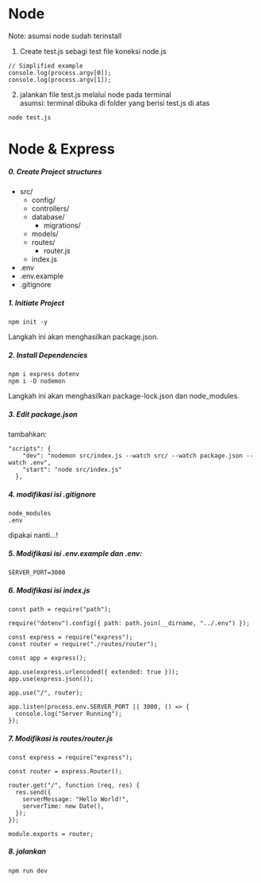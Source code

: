 # Node

Note: asumsi node sudah terinstall

1. Create test.js sebagi test file koneksi node.js
```
// Simplified example
console.log(process.argv[0]);
console.log(process.argv[1]);
```

2. jalankan file test.js melalui node pada terminal\
asumsi: terminal dibuka di folder yang berisi test.js di atas
```
node test.js
```


# Node & Express

##### 0. Create Project structures
- src/
    - config/
    - controllers/
    - database/
        - migrations/
    - models/
    - routes/
        - router.js
    - index.js
- .env
- .env.example
- .gitignore

##### 1. Initiate Project

```
npm init -y
```
Langkah ini akan menghasilkan package.json.

##### 2. Install Dependencies
```
npm i express dotenv
npm i -D nodemon
```
Langkah ini akan menghasilkan package-lock.json dan node_modules.

##### 3. Edit package.json
tambahkan:
```
"scripts": {
    "dev": "nodemon src/index.js --watch src/ --watch package.json --watch .env",
    "start": "node src/index.js"
  },
```

##### 4. modifikasi isi .gitignore
```
node_modules
.env
```
dipakai nanti...!

##### 5. Modifikasi isi .env.example dan .env:
```
SERVER_PORT=3000
```

##### 6. Modifikasi isi index.js
```
const path = require("path");

require("dotenv").config({ path: path.join(__dirname, "../.env") });

const express = require("express");
const router = require("./routes/router");

const app = express();

app.use(express.urlencoded({ extended: true }));
app.use(express.json());

app.use("/", router);

app.listen(process.env.SERVER_PORT || 3000, () => {
  console.log("Server Running");
});
```

##### 7. Modifikasi is routes/router.js
```
const express = require("express");

const router = express.Router();

router.get("/", function (req, res) {
  res.send({
    serverMessage: "Hello World!",
    serverTime: new Date(),
  });
});

module.exports = router;
```

##### 8. jalankan
```
npm run dev
```
